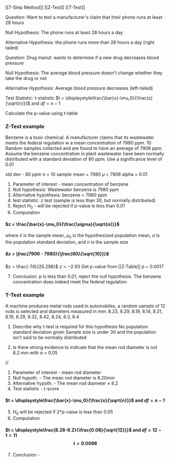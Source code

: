 [[7-Step Method]]
[[Z-Test]]
[[T-Test]]


Question: Want to test a manufacturer's claim that their phone runs at least 28 hours

Null Hypothesis: The phone runs at least 28 hours a day

Alternative Hypothesis: the phone runs more than 28 hours a day (right tailed)


Question: Drug manuf. wants to determine if a new drug decreases blood pressure

Null Hypothesis: The average blood pressure doesn't change whether they take the drug or not

Alternative Hypothesis: Average blood pressure decreases (left-tailed)


 Test Statistic: t-statistic
 $t = \displaystyle\frac{\bar{x}-\mu_0}{\frac{s}{\sqrt{n}}}$ and $df = n - 1$
 
 Calculate the p-value using t-table


### Z-Test example
Benzene is a toxic chemical. A manufacturer claims that its wastewater meets the federal regulation w a mean concentration of 7980 ppm. 10 Random samples collected and are found to have an average of 7906 ppm. Assume the benzene concentration in plant wastewater have been normally distributed with a standard deviation of 80 ppm. Use a significance level of 0.01

std dev - 80 ppm
n = 10
sample mean = 7980
$\mu$ = 7906
alpha = 0.01

1. Parameter of interest - mean concentration of benzene
2. Null hypothesis: Wastewater benzene is 7980 ppm
3. Alternative hypothesis: benzene < 7980 ppm
4. test statistic: z test (sample is less than 30, but normally distributed)
5. Reject $H_0$ - will be rejected if p-value is less than 0.01
6. Computation
#### $z = \frac{\bar{x}-\mu_0}{\frac{\sigma}{\sqrt{n}}}$
 where $\bar{x}$ is the sample mean, $\mu_0$ is the hypothesized population mean, $\sigma$ is the population standard deviation, and $n$ is the sample size 
##### $z = \frac{7906 - 7980}{\frac{80}{\sqrt{10}}}$
$z = \frac{-74}{25.298}$
$z = -2.93$
Get p-value from [[Z-Table]]
p ~ 0.0017

7. Conclusion: p is less than 0.01, reject the null hypothesis. The benzene concentration does indeed meet the federal regulation


### T-Test example
A machine produces metal rods used in automobiles, a random sample of 12 rods is selected and diameters measured in mm:
8.23, 8.29, 8.19, 8.14, 8.31, 8.19, 8.29, 8.32, 8.42, 8.24, 8.3, 8.4

1. Describe why t-test is required for this hypothesis
No population standard deviation given
Sample size is under 30 and the population isn't said to be normally distributed

2. Is there strong evidence to indicate that the mean rod diameter is not 8.2 mm with $\alpha$ = 0.05

//
1. Parameter of interest - mean rod diameter
2. Null hypoth. - The mean rod diameter is 8.20mm
3. Alternative hypoth. - The mean rod diameter $\neq$ 8.2
4. Test statistic - t-score
#### $t = \displaystyle\frac{\bar{x}-\mu_0}{\frac{s}{\sqrt{n}}}$ and $df = n - 1$
5. $H_0$ will be rejected if 2\*p-value is less than 0.05
6. Computation
#### $t = \displaystyle\frac{8.28-8.2}{\frac{0.08}{\sqrt{12}}}$ and $df = 12 - 1=11$ $$t=0.0088$$
7. Conclusion - 
